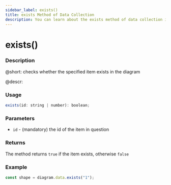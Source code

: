 ```yaml
---
sidebar_label: exists()
title: exists Method of Data Collection
description: You can learn about the exists method of data collection in the documentation of the DHTMLX JavaScript Diagram library. Browse developer guides and API reference, try out code examples and live demos, and download a free 30-day evaluation version of DHTMLX Diagram.
---
```


# exists()

### Description

@short: checks whether the specified item exists in the diagram

@descr:

### Usage

~~~js
exists(id: string | number): boolean;
~~~

### Parameters

- `id` - (mandatory) the id of the item in question

### Returns

The method returns `true` if the item exists, otherwise `false`

### Example

~~~js
const shape = diagram.data.exists("1"); 
~~~

